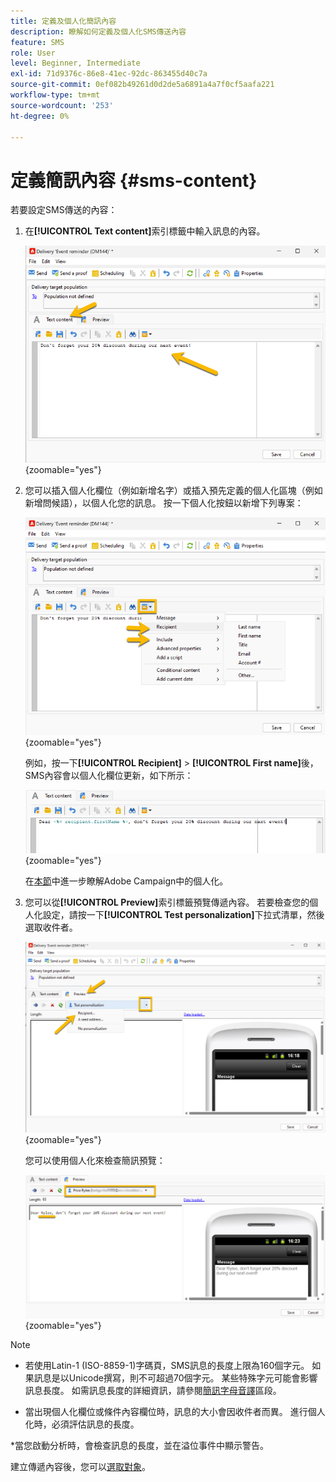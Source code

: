 ```yaml
---
title: 定義及個人化簡訊內容
description: 瞭解如何定義及個人化SMS傳送內容
feature: SMS
role: User
level: Beginner, Intermediate
exl-id: 71d9376c-86e8-41ec-92dc-863455d40c7a
source-git-commit: 0ef082b49261d0d2de5a6891a4a7f0cf5aafa221
workflow-type: tm+mt
source-wordcount: '253'
ht-degree: 0%

---
```


# 定義簡訊內容 {#sms-content}

若要設定SMS傳送的內容：

1. 在&#x200B;**[!UICONTROL Text content]**&#x200B;索引標籤中輸入訊息的內容。

   ![](assets/sms_content.png){zoomable="yes"}

1. 您可以插入個人化欄位（例如新增名字）或插入預先定義的個人化區塊（例如新增問候語），以個人化您的訊息。 按一下個人化按鈕以新增下列專案：

   ![](assets/sms_perso.png){zoomable="yes"}

   例如，按一下&#x200B;**[!UICONTROL Recipient]** > **[!UICONTROL First name]**&#x200B;後，SMS內容會以個人化欄位更新，如下所示：

   ![](assets/sms_perso_recipient.png){zoomable="yes"}

   在[本節](../personalize.md)中進一步瞭解Adobe Campaign中的個人化。

1. 您可以從&#x200B;**[!UICONTROL Preview]**&#x200B;索引標籤預覽傳遞內容。 若要檢查您的個人化設定，請按一下&#x200B;**[!UICONTROL Test personalization]**&#x200B;下拉式清單，然後選取收件者。

   ![](assets/sms_preview.png){zoomable="yes"}

   您可以使用個人化來檢查簡訊預覽：

   ![](assets/sms_preview_phone.png){zoomable="yes"}

>[!NOTE]
>
>* 若使用Latin-1 (ISO-8859-1)字碼頁，SMS訊息的長度上限為160個字元。 如果訊息是以Unicode撰寫，則不可超過70個字元。 某些特殊字元可能會影響訊息長度。 如需訊息長度的詳細資訊，請參閱[簡訊字母音譯](smpp-external-account.md#smpp-channel-settings)區段。
>
>* 當出現個人化欄位或條件內容欄位時，訊息的大小會因收件者而異。 進行個人化時，必須評估訊息的長度。
>
>*當您啟動分析時，會檢查訊息的長度，並在溢位事件中顯示警告。

建立傳遞內容後，您可以[選取對象](sms-audience.md)。

